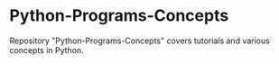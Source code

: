# Python-Programs-Concepts
Repository "Python-Programs-Concepts" covers tutorials and various concepts in Python.
